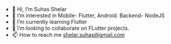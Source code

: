 - 👋 Hi, I’m Suhas Shelar
- 👀 I’m interested in Mobile- Flutter, Android. Backend- NodeJS
- 🌱 I’m currently learning Flutter
- 💞️ I’m looking to collaborate on FLutter projects.
- 📫 How to reach me shelar.suhas@gmail.com
